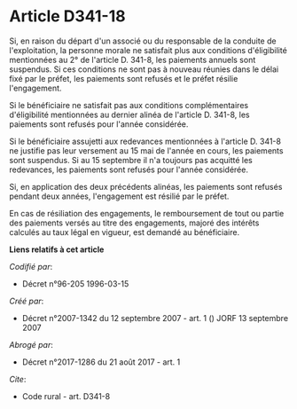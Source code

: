 # Article D341-18

Si, en raison du départ d'un associé ou du responsable de la conduite de l'exploitation, la personne morale ne satisfait plus
aux conditions d'éligibilité mentionnées au 2° de l'article D. 341-8, les paiements annuels sont suspendus. Si ces conditions
ne sont pas à nouveau réunies dans le délai fixé par le préfet, les paiements sont refusés et le préfet résilie
l'engagement. 

Si le bénéficiaire ne satisfait pas aux conditions complémentaires d'éligibilité mentionnées au dernier alinéa de l'article
D. 341-8, les paiements sont refusés pour l'année considérée. 

Si le bénéficiaire assujetti aux redevances mentionnées à l'article D. 341-8 ne justifie pas leur versement au 15 mai de
l'année en cours, les paiements sont suspendus. Si au 15 septembre il n'a toujours pas acquitté les redevances, les paiements
sont refusés pour l'année considérée. 

Si, en application des deux précédents alinéas, les paiements sont refusés pendant deux années, l'engagement est résilié par
le préfet. 

En cas de résiliation des engagements, le remboursement de tout ou partie des paiements versés au titre des engagements,
majoré des intérêts calculés au taux légal en vigueur, est demandé au bénéficiaire.

**Liens relatifs à cet article**

_Codifié par_:

  - Décret n°96-205 1996-03-15

_Créé par_:

  - Décret n°2007-1342 du 12 septembre 2007 - art. 1 () JORF 13 septembre 2007

_Abrogé par_:

  - Décret n°2017-1286 du 21 août 2017 - art. 1

_Cite_:

  - Code rural - art. D341-8
